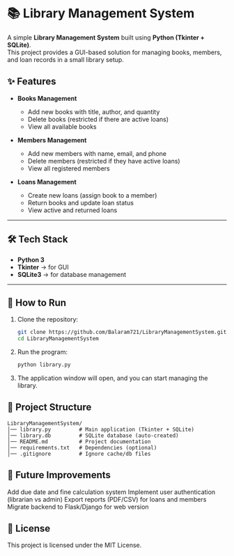 # 📚 Library Management System  

A simple **Library Management System** built using **Python (Tkinter + SQLite)**.  
This project provides a GUI-based solution for managing books, members, and loan records in a small library setup.  

## ✨ Features  
- **Books Management**
  - Add new books with title, author, and quantity  
  - Delete books (restricted if there are active loans)  
  - View all available books  

- **Members Management**
  - Add new members with name, email, and phone  
  - Delete members (restricted if they have active loans)  
  - View all registered members  

- **Loans Management**
  - Create new loans (assign book to a member)  
  - Return books and update loan status  
  - View active and returned loans  

---

## 🛠 Tech Stack  
- **Python 3**  
- **Tkinter** → for GUI  
- **SQLite3** → for database management  

---

## 🚀 How to Run  

1. Clone the repository:
   ```bash
   git clone https://github.com/Balaram721/LibraryManagementSystem.git
   cd LibraryManagementSystem
2. Run the program:
    ```bash
    python library.py
3. The application window will open, and you can start managing the library.

   
## 📂 Project Structure
   
    LibraryManagementSystem/
    │── library.py         # Main application (Tkinter + SQLite)
    │── library.db         # SQLite database (auto-created)
    │── README.md          # Project documentation
    │── requirements.txt   # Dependencies (optional)
    │── .gitignore         # Ignore cache/db files

## 🔮 Future Improvements
Add due date and fine calculation system
Implement user authentication (librarian vs admin)
Export reports (PDF/CSV) for loans and members
Migrate backend to Flask/Django for web version


## 📜 License
This project is licensed under the MIT License.
